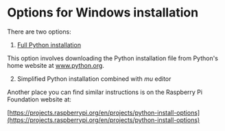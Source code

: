 # Options for Windows installation

There are two options:

1. [Full Python installation](Windows-full-installation)

 This option involves downloading the Python installation file from Python's home website at www.python.org.



2. Simplified Python installation combined with *mu* editor

Another place you can find similar instructions is on the Raspberry Pi Foundation website at:

[https://projects.raspberrypi.org/en/projects/python-install-options](https://projects.raspberrypi.org/en/projects/python-install-options)


